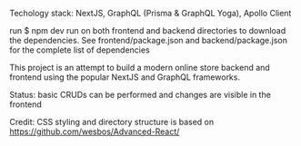 Techology stack: NextJS, GraphQL (Prisma & GraphQL Yoga), Apollo Client

run $ npm dev run on both frontend and backend directories to download the dependencies.  See frontend/package.json and backend/package.json for the complete list of dependencies

This project is an attempt to build a modern online store backend and frontend using the popular NextJS and GraphQL frameworks.

Status: basic CRUDs can be performed and changes are visible in the frontend

Credit: CSS styling and directory structure is based on https://github.com/wesbos/Advanced-React/